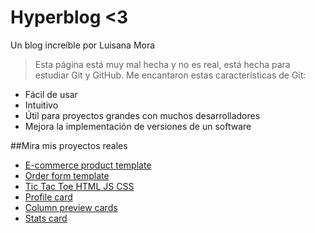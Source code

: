 # Hyperblog <3
Un blog increíble por Luisana Mora

>Esta página está muy mal hecha y no es real, está hecha para estudiar Git y GitHub. Me encantaron estas características de Git:
- Fácil de usar
- Intuitivo
- Útil para proyectos grandes con muchos desarrolladores
- Mejora la implementación de versiones de un software

##Mira mis proyectos reales

- [E-commerce product template](https://github.com/lvisana/ecommerce-product-page-main)
- [Order form template](https://github.com/lvisana/Order-Summary-Challenge)
- [Tic Tac Toe HTML JS CSS](https://github.com/lvisana/Tic-Tac-Toe-HTML-CSS-JS)
- [Profile card](https://github.com/lvisana/profile-card-component-main)
- [Column preview cards](https://github.com/lvisana/3-column-preview-card-component-main)
- [Stats card](https://github.com/lvisana/Stats-preview-card-components-challenge)